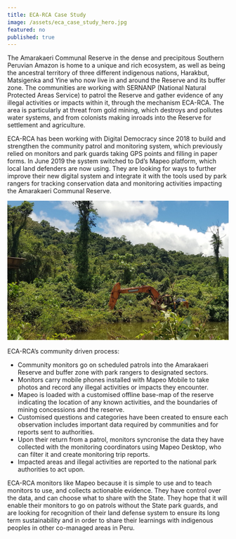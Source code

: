 ```yaml
---
title: ECA-RCA Case Study
image: /assets/eca_case_study_hero.jpg
featured: no
published: true
---
```

The Amarakaeri Communal Reserve in the dense and precipitous Southern Peruvian Amazon is home to a unique and rich ecosystem, as well as being the ancestral territory of three different indigenous nations, Harakbut, Matsigenka and Yine who now live in and around the Reserve and its buffer zone. The  communities are working with SERNANP (National Natural Protected Areas Service) to patrol the Reserve and gather evidence of any illegal activities or impacts within it, through the mechanism ECA-RCA. The area is particularly at threat from gold mining, which destroys and pollutes water systems, and from colonists making inroads into the Reserve for settlement and agriculture.

ECA-RCA has been working with Digital Democracy since 2018 to build and strengthen the community patrol and monitoring system, which previously relied on monitors and park guards taking GPS points and filling in paper forms. In June 2019 the system switched to Dd’s Mapeo platform, which local land defenders are now using. They are looking for ways to further improve their new digital system and integrate it with the tools used by park rangers for tracking conservation data and monitoring activities impacting the Amarakaeri Communal Reserve.

<div class="full-width">
<img alt="Illegal gold mining operations within the Amarakaeri Communal Reserve" src="/assets/eca-digger.jpg">
</div>

ECA-RCA’s community driven process:

- Community monitors go on scheduled patrols into the Amarakaeri Reserve and buffer zone with park rangers to designated sectors.
- Monitors carry mobile phones installed with Mapeo Mobile to take photos and record any illegal activities or impacts they encounter.
- Mapeo is loaded with a customised offline base-map of the reserve indicating the location of any known activities, and the boundaries of mining concessions and the reserve.
- Customised questions and categories have been created to ensure each observation includes important data required by communities and for reports sent to authorities.
- Upon their return from a patrol, monitors syncronise the data they have collected with the monitoring coordinators using Mapeo Desktop, who can filter it and create monitoring trip reports.
- Impacted areas and illegal activities are reported to the national park authorities to act upon.

ECA-RCA monitors like Mapeo because it is simple to use and to teach monitors to use, and collects actionable evidence. They have control over the data, and can choose what to share with the State. They hope that it will enable their monitors to go on patrols without the State park guards, and are looking for recognition of their land defense system to ensure its long term sustainability and in order to share their learnings with indigenous peoples in other co-managed areas in Peru.
